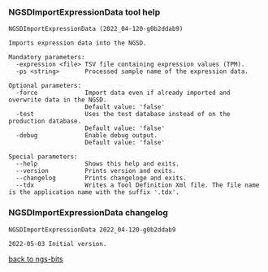 ### NGSDImportExpressionData tool help
	NGSDImportExpressionData (2022_04-120-g0b2ddab9)
	
	Imports expression data into the NGSD.
	
	Mandatory parameters:
	  -expression <file> TSV file containing expression values (TPM).
	  -ps <string>       Processed sample name of the expression data.
	
	Optional parameters:
	  -force             Import data even if already imported and overwrite data in the NGSD.
	                     Default value: 'false'
	  -test              Uses the test database instead of on the production database.
	                     Default value: 'false'
	  -debug             Enable debug output.
	                     Default value: 'false'
	
	Special parameters:
	  --help             Shows this help and exits.
	  --version          Prints version and exits.
	  --changelog        Prints changeloge and exits.
	  --tdx              Writes a Tool Definition Xml file. The file name is the application name with the suffix '.tdx'.
	
### NGSDImportExpressionData changelog
	NGSDImportExpressionData 2022_04-120-g0b2ddab9
	
	2022-05-03 Initial version.
[back to ngs-bits](https://github.com/imgag/ngs-bits)